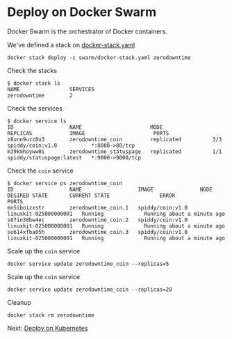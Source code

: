 # Deploy on Docker Swarm

Docker Swarm is the orchestrator of Docker containers.

We've defined a stack on [docker-stack.yaml](../)

```shell
docker stack deploy -c swarm/docker-stack.yaml zerodowntime
```

Check the stacks

```shell
$ docker stack ls
NAME                SERVICES
zerodowntime        2
```

Check the services

```shell
$ docker service ls
ID                  NAME                      MODE                REPLICAS            IMAGE                      PORTS
z8unn9uzz8u3        zerodowntime_coin         replicated          3/3                 spiddy/coin:v1.0           *:8080->80/tcp
m39kmhoyww0i        zerodowntime_statuspage   replicated          1/1                 spiddy/statuspage:latest   *:9000->9000/tcp
```

Check the `coin` service

```shell
$ docker service ps zerodowntime_coin
ID                  NAME                  IMAGE               NODE                    DESIRED STATE       CURRENT STATE                ERROR               PORTS
mn5iboizxstr        zerodowntime_coin.1   spiddy/coin:v1.0    linuxkit-025000000001   Running             Running about a minute ago
s07in38bw4ec        zerodowntime_coin.2   spiddy/coin:v1.0    linuxkit-025000000001   Running             Running about a minute ago
su614xfba05h        zerodowntime_coin.3   spiddy/coin:v1.0    linuxkit-025000000001   Running             Running about a minute ago
```

Scale up the `coin` service

```shell
docker service update zerodowntime_coin --replicas=5
```

Scale up the `coin` service

```shell
docker service update zerodowntime_coin --replicas=20
```

Cleanup

```shell
docker stack rm zerodowntime
```

Next: [Deploy on Kubernetes](./05-deploy-on-kubernetes.md)